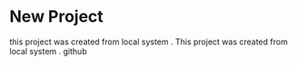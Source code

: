 # New Project

this project was created from local system .
This project was created from local system . github